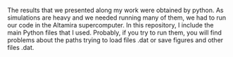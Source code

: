 The results that we presented along my work were obtained by python. As simulations are heavy and we needed running many of them, we had to run our code in the Altamira supercomputer. In this repository, I include the main Python files that I used.
Probably, if you try to run them, you will find problems about the paths trying to load files .dat or save figures and other files .dat.
